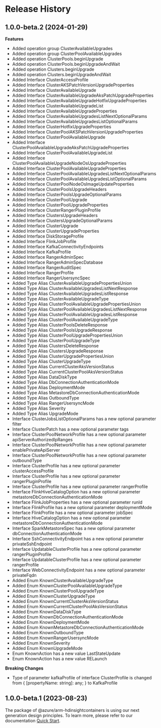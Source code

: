 # Release History
    
## 1.0.0-beta.2 (2024-01-29)
    
**Features**

  - Added operation group ClusterAvailableUpgrades
  - Added operation group ClusterPoolAvailableUpgrades
  - Added operation ClusterPools.beginUpgrade
  - Added operation ClusterPools.beginUpgradeAndWait
  - Added operation Clusters.beginUpgrade
  - Added operation Clusters.beginUpgradeAndWait
  - Added Interface ClusterAccessProfile
  - Added Interface ClusterAKSPatchVersionUpgradeProperties
  - Added Interface ClusterAvailableUpgrade
  - Added Interface ClusterAvailableUpgradeAksPatchUpgradeProperties
  - Added Interface ClusterAvailableUpgradeHotfixUpgradeProperties
  - Added Interface ClusterAvailableUpgradeList
  - Added Interface ClusterAvailableUpgradeProperties
  - Added Interface ClusterAvailableUpgradesListNextOptionalParams
  - Added Interface ClusterAvailableUpgradesListOptionalParams
  - Added Interface ClusterHotfixUpgradeProperties
  - Added Interface ClusterPoolAKSPatchVersionUpgradeProperties
  - Added Interface ClusterPoolAvailableUpgrade
  - Added Interface ClusterPoolAvailableUpgradeAksPatchUpgradeProperties
  - Added Interface ClusterPoolAvailableUpgradeList
  - Added Interface ClusterPoolAvailableUpgradeNodeOsUpgradeProperties
  - Added Interface ClusterPoolAvailableUpgradeProperties
  - Added Interface ClusterPoolAvailableUpgradesListNextOptionalParams
  - Added Interface ClusterPoolAvailableUpgradesListOptionalParams
  - Added Interface ClusterPoolNodeOsImageUpdateProperties
  - Added Interface ClusterPoolsUpgradeHeaders
  - Added Interface ClusterPoolsUpgradeOptionalParams
  - Added Interface ClusterPoolUpgrade
  - Added Interface ClusterPoolUpgradeProperties
  - Added Interface ClusterRangerPluginProfile
  - Added Interface ClustersUpgradeHeaders
  - Added Interface ClustersUpgradeOptionalParams
  - Added Interface ClusterUpgrade
  - Added Interface ClusterUpgradeProperties
  - Added Interface DiskStorageProfile
  - Added Interface FlinkJobProfile
  - Added Interface KafkaConnectivityEndpoints
  - Added Interface KafkaProfile
  - Added Interface RangerAdminSpec
  - Added Interface RangerAdminSpecDatabase
  - Added Interface RangerAuditSpec
  - Added Interface RangerProfile
  - Added Interface RangerUsersyncSpec
  - Added Type Alias ClusterAvailableUpgradePropertiesUnion
  - Added Type Alias ClusterAvailableUpgradesListNextResponse
  - Added Type Alias ClusterAvailableUpgradesListResponse
  - Added Type Alias ClusterAvailableUpgradeType
  - Added Type Alias ClusterPoolAvailableUpgradePropertiesUnion
  - Added Type Alias ClusterPoolAvailableUpgradesListNextResponse
  - Added Type Alias ClusterPoolAvailableUpgradesListResponse
  - Added Type Alias ClusterPoolAvailableUpgradeType
  - Added Type Alias ClusterPoolsDeleteResponse
  - Added Type Alias ClusterPoolsUpgradeResponse
  - Added Type Alias ClusterPoolUpgradePropertiesUnion
  - Added Type Alias ClusterPoolUpgradeType
  - Added Type Alias ClustersDeleteResponse
  - Added Type Alias ClustersUpgradeResponse
  - Added Type Alias ClusterUpgradePropertiesUnion
  - Added Type Alias ClusterUpgradeType
  - Added Type Alias CurrentClusterAksVersionStatus
  - Added Type Alias CurrentClusterPoolAksVersionStatus
  - Added Type Alias DataDiskType
  - Added Type Alias DbConnectionAuthenticationMode
  - Added Type Alias DeploymentMode
  - Added Type Alias MetastoreDbConnectionAuthenticationMode
  - Added Type Alias OutboundType
  - Added Type Alias RangerUsersyncMode
  - Added Type Alias Severity
  - Added Type Alias UpgradeMode
  - Interface ClusterJobsListOptionalParams has a new optional parameter filter
  - Interface ClusterPatch has a new optional parameter tags
  - Interface ClusterPoolNetworkProfile has a new optional parameter apiServerAuthorizedIpRanges
  - Interface ClusterPoolNetworkProfile has a new optional parameter enablePrivateApiServer
  - Interface ClusterPoolNetworkProfile has a new optional parameter outboundType
  - Interface ClusterProfile has a new optional parameter clusterAccessProfile
  - Interface ClusterProfile has a new optional parameter rangerPluginProfile
  - Interface ClusterProfile has a new optional parameter rangerProfile
  - Interface FlinkHiveCatalogOption has a new optional parameter metastoreDbConnectionAuthenticationMode
  - Interface FlinkJobProperties has a new optional parameter runId
  - Interface FlinkProfile has a new optional parameter deploymentMode
  - Interface FlinkProfile has a new optional parameter jobSpec
  - Interface HiveCatalogOption has a new optional parameter metastoreDbConnectionAuthenticationMode
  - Interface SparkMetastoreSpec has a new optional parameter dbConnectionAuthenticationMode
  - Interface SshConnectivityEndpoint has a new optional parameter privateSshEndpoint
  - Interface UpdatableClusterProfile has a new optional parameter rangerPluginProfile
  - Interface UpdatableClusterProfile has a new optional parameter rangerProfile
  - Interface WebConnectivityEndpoint has a new optional parameter privateFqdn
  - Added Enum KnownClusterAvailableUpgradeType
  - Added Enum KnownClusterPoolAvailableUpgradeType
  - Added Enum KnownClusterPoolUpgradeType
  - Added Enum KnownClusterUpgradeType
  - Added Enum KnownCurrentClusterAksVersionStatus
  - Added Enum KnownCurrentClusterPoolAksVersionStatus
  - Added Enum KnownDataDiskType
  - Added Enum KnownDbConnectionAuthenticationMode
  - Added Enum KnownDeploymentMode
  - Added Enum KnownMetastoreDbConnectionAuthenticationMode
  - Added Enum KnownOutboundType
  - Added Enum KnownRangerUsersyncMode
  - Added Enum KnownSeverity
  - Added Enum KnownUpgradeMode
  - Enum KnownAction has a new value LastStateUpdate
  - Enum KnownAction has a new value RELaunch

**Breaking Changes**

  - Type of parameter kafkaProfile of interface ClusterProfile is changed from {
        [propertyName: string]: any;
    } to KafkaProfile
    
    
## 1.0.0-beta.1 (2023-08-23)

The package of @azure/arm-hdinsightcontainers is using our next generation design principles. To learn more, please refer to our documentation [Quick Start](https://aka.ms/js-track2-quickstart).
